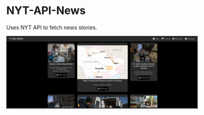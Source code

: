 # NYT-API-News
Uses NYT API to fetch news stories. 


![Screenshot](https://github.com/Randy-Jordan/NYT-API-News/blob/main/Screenshot.png "Screenshot")
